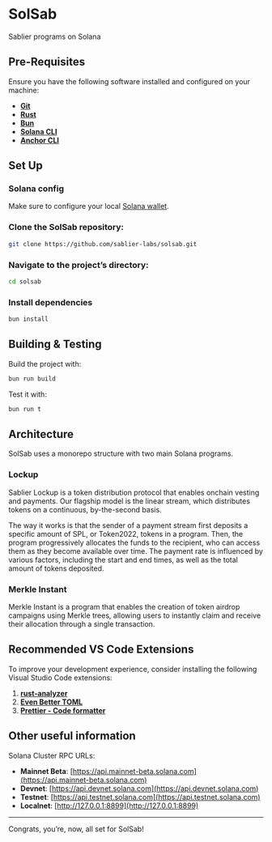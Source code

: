 # SolSab

Sablier programs on Solana

## Pre-Requisites

Ensure you have the following software installed and configured on your machine:

- **[Git](https://git-scm.com/downloads)**
- **[Rust](https://rust-lang.org/tools/install)**
- **[Bun](https://bun.sh/docs/installation)**
- **[Solana CLI](https://solana.com/docs/intro/installation#quick-installation)**
- **[Anchor CLI](https://www.anchor-lang.com/docs/installation#install-anchor-cli)**

## Set Up

### Solana config

Make sure to configure your local [Solana wallet](https://www.anchor-lang.com/docs/installation#solana-cli-basics).

### Clone the SolSab repository:

```bash
git clone https://github.com/sablier-labs/solsab.git
```

### Navigate to the project’s directory:

```bash
cd solsab
```

### Install dependencies

```bash
bun install
```

## Building & Testing

Build the project with:

```bash
bun run build
```

Test it with:

```bash
bun run t
```

## Architecture

SolSab uses a monorepo structure with two main Solana programs.

### Lockup

Sablier Lockup is a token distribution protocol that enables onchain vesting and payments. Our flagship model is the linear stream, which distributes tokens on a continuous, by-the-second basis.

The way it works is that the sender of a payment stream first deposits a specific amount of SPL, or Token2022, tokens in a program. Then, the program progressively allocates the funds to the recipient, who can access them as they become available over time. The payment rate is influenced by various factors, including the start and end times, as well as the total amount of tokens deposited.

### Merkle Instant

Merkle Instant is a program that enables the creation of token airdrop campaigns using Merkle trees, allowing users to instantly claim and receive their allocation through a single transaction.

## Recommended VS Code Extensions

To improve your development experience, consider installing the following Visual Studio Code extensions:

1. **[rust-analyzer](https://marketplace.visualstudio.com/items?itemName=rust-lang.rust-analyzer)**
2. **[Even Better TOML](https://marketplace.visualstudio.com/items?itemName=tamasfe.even-better-toml)**
3. **[Prettier - Code formatter](https://marketplace.visualstudio.com/items?itemName=esbenp.prettier-vscode)**

## Other useful information

Solana Cluster RPC URLs:

- **Mainnet Beta**: [https://api.mainnet-beta.solana.com](https://api.mainnet-beta.solana.com)
- **Devnet**: [https://api.devnet.solana.com](https://api.devnet.solana.com)
- **Testnet**: [https://api.testnet.solana.com](https://api.testnet.solana.com)
- **Localnet**: [http://127.0.0.1:8899](http://127.0.0.1:8899)

---

Congrats, you’re, now, all set for SolSab!

